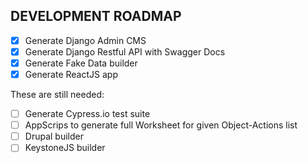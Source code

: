 ## DEVELOPMENT ROADMAP
- [x] Generate Django Admin CMS
- [x] Generate Django Restful API with Swagger Docs
- [x] Generate Fake Data builder
- [x] Generate ReactJS app

These are still needed:
- [ ] Generate Cypress.io test suite
- [ ] AppScrips to generate full Worksheet for given Object-Actions list
- [ ] Drupal builder
- [ ] KeystoneJS builder
